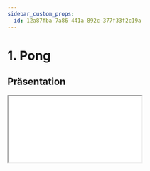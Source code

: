 ```yaml
---
sidebar_custom_props:
  id: 12a87fba-7a86-441a-892c-377f33f2c19a
---
```

# 1. Pong

## Präsentation

<iframe src="/slides/robotik-fsm.html" style={{border:'0px',width:'100%',height:'500px'}} allowFullScreen="true" webkitallowfullscreen="true" mozallowfullscreen="true" />

## Zustandsdiagramm

```mermaid
stateDiagram-v2 
    classDef edgeLabel background:#ffffffdd
    [*] --> IDLE
    IDLE --> MOVE_LEFT: A geklickt /Zentrum
    IDLE --> MOVE_RIGHT: B geklickt /Zentrum
    MOVE_LEFT --> B_WINS: LINKS und A nicht geklickt
    MOVE_LEFT --> MOVE_LEFT: 500ms warten, position nach links /Position
    MOVE_RIGHT --> A_WINS: RECHTS und B nicht geklickt
    MOVE_RIGHT --> MOVE_LEFT: RECHTS und B geklickt
    MOVE_RIGHT --> MOVE_RIGHT: 500ms warten, position nach rechts /Position
    MOVE_LEFT --> MOVE_RIGHT: LINKS und A geklickt
    A_WINS --> IDLE: 1500ms warten/A
    B_WINS --> IDLE: 1500ms warten/B
```

## Event-State Tabelle

| <span style={{float: 'right'}}>Zustand :mdi-arrow-right:</span><br />Ereignis :mdi-arrow-down: | __IDLE__                         | __BL:MOVE_LEFT__                 | __MOVE_LEFT__                      | __BR:MOVE_RIGHT__               | __MOVE_RIGHT__                      | __A_WINS__                 | __B_WINS__                 |
|:-----------------------------------------------------------------------------------------------|:---------------------------------|:---------------------------------|:-----------------------------------|:--------------------------------|:------------------------------------|:---------------------------|:---------------------------|
| **Button A**                                                                                   | :mdi-arrow-right: __MOVE_LEFT__  | :mdi-arrow-right: __MOVE_RIGHT__ |                                    |                                 |                                     |                            |                            |
| **Kein Button A**                                                                              |                                  | B :mdi-arrow-right: __B_WINS__   |                                    |                                 |                                     |                            |                            |
| **Button B**                                                                                   | :mdi-arrow-right: __MOVE_RIGHT__ |                                  |                                    | :mdi-arrow-right: __MOVE_LEFT__ |                                     |                            |                            |
| **Kein Button B**                                                                              |                                  |                                  |                                    | A :mdi-arrow-right: __A_WINS__  |                                     |                            |                            |
| **500ms timer**                                                                                | Happy                            |                                  | Ball nach links, Position anzeigen |                                 | Ball nach rechts, Position anzeigen |A :mdi-arrow-right: __IDLE__ | B :mdi-arrow-right: __IDLE__ |

:::aufgabe Ausprobieren auf Micro:Bit
<Answer type="state" webKey="e732ec1e-72a5-4763-9fea-5ae614cee0a1" />

Material
: Micro:Bit
: mit USB-Kabel an den Computer angeschlossen
Editor
: Online-Editor [👉 python.microbit.org](https://python.microbit.org/)

```py
from microbit import *

state = 'IDLE'

def current_pos():
    for i in range(5):
        if display.get_pixel(i, 2) == 9:
            return i
    return 2

def set_ball(pos):
    display.clear()
    display.set_pixel(pos, 2, 9)

while True:
    btn_a = button_a.was_pressed()
    btn_b = button_b.was_pressed()
    pos = current_pos()

    if state == 'IDLE':
        display.show(Image.HAPPY)
        if btn_a:
            set_ball(2)
            state = 'MOVE_LEFT'
        elif btn_b:
            set_ball(2)
            state = 'MOVE_RIGHT'
    elif state == 'MOVE_LEFT':
        if pos == 0:
            if btn_a:
                state = 'MOVE_RIGHT'
            else:
                state = 'B_WINS'
        else:
            pos = pos - 1
            set_ball(pos)
    elif state == 'MOVE_RIGHT':
        if pos == 4:
            if btn_b:
                state = 'MOVE_LEFT'
            else:
                state = 'A_WINS'
        else:
            pos = pos + 1
            set_ball(pos)
    elif state == 'A_WINS':
        display.show('A')
        sleep(1500)
        state = 'IDLE'
    elif state == 'B_WINS':
        display.show('B')
        sleep(1500)
        state = 'IDLE'
    sleep(500)
```
:::